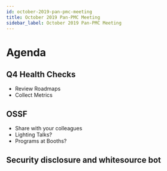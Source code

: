 ```yaml
---
id: october-2019-pan-pmc-meeting
title: October 2019 Pan-PMC Meeting
sidebar_label: October 2019 Pan-PMC Meeting
---
```


# Agenda
## Q4 Health Checks
* Review Roadmaps
* Collect Metrics

## OSSF
* Share with your colleagues
* Lighting Talks?
* Programs at Booths?

## Security disclosure and whitesource bot